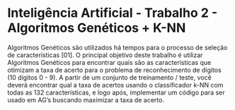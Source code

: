 # Inteligência Artificial - Trabalho 2 - Algoritmos Genéticos + K-NN

Algoritmos Genéticos são utilizados há tempos para o processo de seleção de características [01]. O principal objetivo deste trabalho é utilizar Algoritmos Genéticos para encontrar quais são as características que otimizam a taxa de acerto para o problema de reconhecimento de dígitos (10 dígitos 0 - 9). A partir de um conjunto de treinamento / teste, você deverá encontrar qual a taxa de acertos usando o classificador k-NN com todas as 132 características, e logo após, implementar um código para ser usado em AG’s buscando maximizar a taxa de acerto. 
